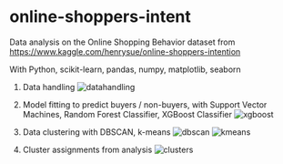 # online-shoppers-intent

Data analysis on the Online Shopping Behavior dataset from https://www.kaggle.com/henrysue/online-shoppers-intention

With Python, scikit-learn, pandas, numpy, matplotlib, seaborn

1. Data handling
![datahandling](images/data_handling)

2. Model fitting to predict buyers / non-buyers, with Support Vector Machines, Random Forest Classifier, XGBoost Classifier
![xgboost](images/xgb_classifier_results)

3. Data clustering with DBSCAN, k-means
![dbscan](images/dbscan_gridsearch)
![kmeans](images/kmeans_clustering)

4. Cluster assignments from analysis
![clusters](images/cluster_assignment)
